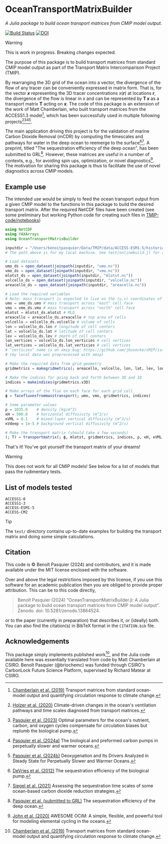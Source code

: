 # OceanTransportMatrixBuilder

*A Julia package to build ocean transport matrices from CMIP model output.*

[![Build Status](https://github.com/TMIP-code/OceanTransportMatrixBuilder.jl/actions/workflows/CI.yml/badge.svg?branch=main)](https://github.com/TMIP-code/OceanTransportMatrixBuilder.jl/actions/workflows/CI.yml?query=branch%3Amain)
[![DOI](https://zenodo.org/badge/DOI/10.5281/zenodo.13864392.svg)](https://doi.org/10.5281/zenodo.13864392)


> [!WARNING]
> This is work in progress. Breaking changes expected.

The purpose of this package is to build transport matrices from standard CMIP model output as part of the Transport Matrix Intercomparison Project (TMIP).

By rearranging the 3D grid of the ocean into a vector, the divergence of the flow of any tracer can be conveniently expressed in matrix form.
That is, for the vector ***x*** representing the 3D tracer concentrations *x*(***r***) at locations ***r***, the divergence of the flow is linear in *x* and can be represented by **T** ***x*** as a transport matrix **T** acting on ***x***.
The code of this package is an extension of the work of Matt Chamberlain, who built transport matrices from the ACCESS1.3 model[^Chamberlain_etal_2019], which has been successfully used in multiple following projects[^Holzer_etal_2020][^Pasquier_etal_2023][^Pasquier_etal_2024a][^Pasquier_etal_2024b].

The main application driving this project is for the validation of marine Carbon Dioxide Removal (mCDR) by computing the timescales and pathways for water in the deep ocean to reemerge to the surface[^DeVries_etal_2012][^Siegel_etal_2021].
A preprint, titled "The sequestration efficiency of the deep ocean", has been submitted to GRL[^Pasquier_etal_2025].
However, these matrices are useful in a number of contexts, e.g., for avoiding spin ups, optimization, or novel diagnostics[^John_et_al_2020].
The motivation for sharing this package is thus to facilitate the use of novel diagnostics across CMIP models.

## Example use

The intended use would be simply to feed the ocean transport output from a given CMIP model to the functions in this package to build the desired transport matrix.
After the required NetCDF files have been created (see some preliminary but working Python code for creating such files in [TMIP-code/notebooks](https://github.com/TMIP-code/notebooks))

```julia
using NetCDF
using YAXArrays
using OceanTransportMatrixBuilder

inputdir = "/Users/benoitpasquier/Data/TMIP/data/ACCESS-ESM1-5/historical/r1i1p1f1/Jan1990-Dec1999"
# The path above is for my local machine. See test/onlinebuild.jl for an example using data from the cloud.

# Load datasets
umo_ds = open_dataset(joinpath(inputdir, "umo.nc"))
vmo_ds = open_dataset(joinpath(inputdir, "vmo.nc"))
mlotst_ds = open_dataset(joinpath(inputdir, "mlotst.nc"))
volcello_ds = open_dataset(joinpath(inputdir, "volcello.nc"))
areacello_ds = open_dataset(joinpath(inputdir, "areacello.nc"))

# Load the required variables
# Note: mass transport is expected to live on the (u,v) coordinates of an Arakawa C-grid
umo = umo_ds.umo # mass transport across "east" cell face
vmo = vmo_ds.vmo # mass transport across "north" cell face
mlotst = mlotst_ds.mlotst # MLD
areacello = areacello_ds.areacello # top area of cells
volcello = volcello_ds.volcello # volume of cells
lon = volcello_ds.lon # longitude of cell centers
lat = volcello_ds.lat # latitude of cell centers
lev = volcello_ds.lev # depth of cell centers
lon_vertices = volcello_ds.lon_verticies # cell vertices
lat_vertices = volcello_ds.lat_verticies # cell vertices
# "verticies" name is an xmip bug: https://github.com/jbusecke/xMIP/issues/369
# (my local data was preprocessed with xmip)

# Make the required data from grid geometry
gridmetrics = makegridmetrics(; areacello, volcello, lon, lat, lev, lon_vertices, lat_vertices)

# Make the indices for going back and forth between 3D and 1D
indices = makeindices(gridmetrics.v3D)

# Make arrays of the flux on each face for each grid cell
ϕ = facefluxesfrommasstransport(; umo, vmo, gridmetrics, indices)

# Some parameter values
ρ = 1035.0    # density (kg/m^3)
κH = 500.0    # horizontal diffusivity (m^2/s)
κVML = 0.1    # mixed-layer vertical diffusivity (m^2/s)
κVdeep = 1e-5 # background vertical diffusivity (m^2/s)

# Make the transport matrix (should take a few seconds)
(; T) = transportmatrix(; ϕ, mlotst, gridmetrics, indices, ρ, κH, κVML, κVdeep)
```

That's it! You've got yourself the transport matrix of your dreams!

> [!WARNING]
> This does not work for all CMIP models! See below for a list of models that pass the rudimentary tests.



## List of models tested

```
ACCESS1-0
ACCESS1-3
ACCESS-ESM1-5
ACCESS-CM2
```

> [!TIP]
> The `test/` directory contains up-to-date examples for building the transport matrix and doing some simple calculations.

## Citation



This code is © Benoît Pasquier (2024) and contributors, and it is made available under the MIT license enclosed with the software.

Over and above the legal restrictions imposed by this license, if you use this software for an academic publication then you are obliged to provide proper attribution.
This can be to this code directly,

> Benoît Pasquier (2024) “OceanTransportMatrixBuilder.jl: A Julia package to build ocean transport matrices from CMIP model output”. Zenodo. doi: 10.5281/zenodo.13864524.

or to the paper (currently in preparation) that describes it, or (ideally) both.
You can also find the citation(s) in BibTeX format in the `CITATION.bib` file.


## Acknowledgements

This package simply implements published work[^Chamberlain_etal_2019], and the Julia code available here was essentially translated from code by Matt Chamberlain at CSIRO.
Benoît Pasquier (@briochemc) was funded through CSIRO's CarbonLock Future Science Platform, supervised by Richard Matear at CSIRO.



[^Chamberlain_etal_2019]: [Chamberlain et al. (2019)](10.1016/j.ocemod.2019.01.005) Transport matrices from standard ocean-model output and quantifying circulation response to climate change.
[^Holzer_etal_2020]: [Holzer et al. (2020)](10.1029/2020JC016414) Climate-driven changes in the ocean's ventilation pathways and time scales diagnosed from transport matrices.
[^Pasquier_etal_2023]: [Pasquier et al. (2023)](10.5194/bg-20-2985-2023) Optimal parameters for the ocean's nutrient, carbon, and oxygen cycles compensate for circulation biases but replumb the biological pump.
[^Pasquier_etal_2024a]: [Pasquier et al. (2024a)](10.5194/bg-21-3373-2024) The biological and preformed carbon pumps in perpetually slower and warmer oceans.
[^Pasquier_etal_2024b]: [Pasquier et al. (2024b)](10.1029/2024JC021043) Deoxygenation and Its Drivers Analyzed in Steady State for Perpetually Slower and Warmer Oceans.
[^John_et_al_2020]: [John et al. (2020)](10.1016/j.chemgeo.2019.119403) AWESOME OCIM: A simple, flexible, and powerful tool for modeling elemental cycling in the oceans.
[^DeVries_etal_2012]: [DeVries et al. (2012)](10.1029/2012GL051963) The sequestration efficiency of the biological pump.
[^Siegel_etal_2021]: [Siegel et al. (2021)](10.1088/1748-9326/ac0be0) Assessing the sequestration time scales of some ocean-based carbon dioxide reduction strategies.
[^Pasquier_etal_2025]: [Pasquier et al. (submitted to GRL)](https://briochemc.github.io/pdfs/Pasquier_etal_GRL_submitted.pdf) The sequestration efficiency of the deep ocean.